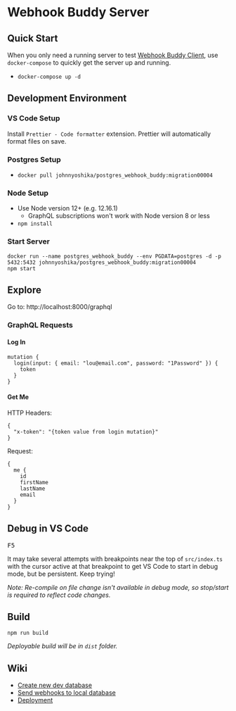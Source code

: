 # Webhook Buddy Server

## Quick Start

When you only need a running server to test [Webhook Buddy Client](https://github.com/webhook-buddy/webhook-buddy-client), use `docker-compose` to quickly get the server up and running.

- `docker-compose up -d`

## Development Environment

### VS Code Setup

Install `Prettier - Code formatter` extension. Prettier will automatically format files on save.

### Postgres Setup

- `docker pull johnnyoshika/postgres_webhook_buddy:migration00004`

### Node Setup

- Use Node version 12+ (e.g. 12.16.1)
  - GraphQL subscriptions won't work with Node version 8 or less
- `npm install`

### Start Server

```
docker run --name postgres_webhook_buddy --env PGDATA=postgres -d -p 5432:5432 johnnyoshika/postgres_webhook_buddy:migration00004
npm start
```

## Explore

Go to: http://localhost:8000/graphql

### GraphQL Requests

#### Log In

```
mutation {
  login(input: { email: "lou@email.com", password: "1Password" }) {
    token
  }
}
```

#### Get Me

HTTP Headers:

```
{
  "x-token": "{token value from login mutation}"
}
```

Request:

```
{
  me {
    id
    firstName
    lastName
    email
  }
}
```

## Debug in VS Code

<kbd>F5</kbd>

It may take several attempts with breakpoints near the top of `src/index.ts` with the cursor active at that breakpoint to get VS Code to start in debug mode, but be persistent. Keep trying!

_Note: Re-compile on file change isn't available in debug mode, so stop/start is required to reflect code changes._

## Build

```
npm run build
```

_Deployable build will be in `dist` folder._

## Wiki

- [Create new dev database](https://github.com/johnnyoshika/webhook-buddy-server/wiki/Create-new-dev-database)
- [Send webhooks to local database](https://github.com/johnnyoshika/webhook-buddy-server/wiki/Send-webhooks-to-local-database)
- [Deployment](https://github.com/webhook-buddy/webhook-buddy-server/wiki/Deployment)
